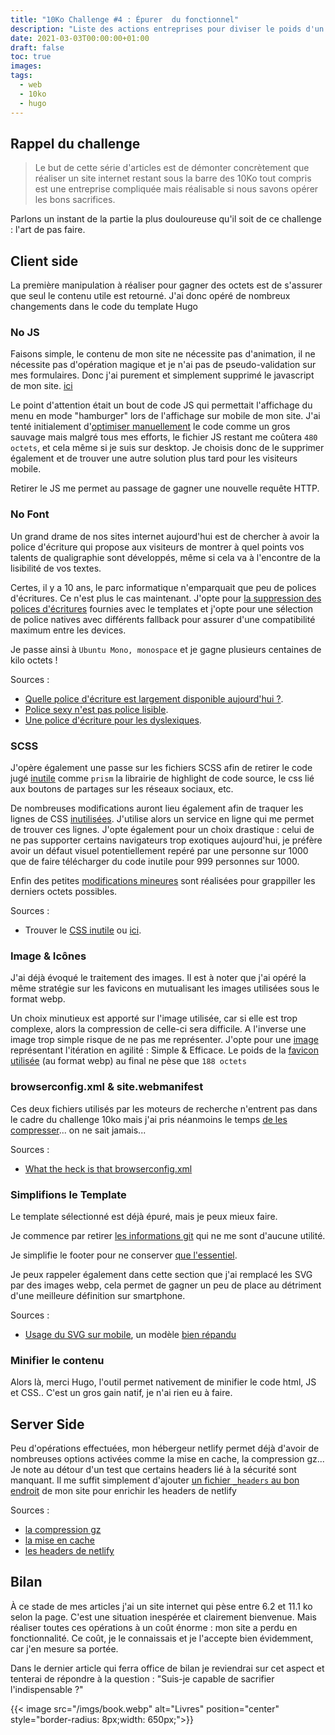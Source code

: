 ```yaml
---
title: "10Ko Challenge #4 : Épurer  du fonctionnel"
description: "Liste des actions entreprises pour diviser le poids d'un site par 4"
date: 2021-03-03T00:00:00+01:00
draft: false
toc: true
images:
tags:
  - web
  - 10ko
  - hugo
---
```


## Rappel du challenge

> Le but de cette série d'articles est de démonter concrètement que réaliser un site internet restant sous la barre des 10Ko tout compris est une entreprise compliquée mais réalisable si nous savons opérer les bons sacrifices.

Parlons un instant de la partie la plus douloureuse qu'il soit de ce challenge : l'art de pas faire.

## Client side

La première manipulation à réaliser pour gagner des octets est de s'assurer que seul le contenu utile est retourné. J'ai donc opéré de nombreux changements dans le code du template Hugo

### No JS

Faisons simple, le contenu de mon site ne nécessite pas d'animation, il ne nécessite pas d'opération magique et je n'ai pas de pseudo-validation sur mes formulaires. Donc j'ai purement et simplement supprimé le javascript de mon site. [ici](https://github.com/besstiolle/static_furie/commit/d2ed1619ceed981a8e8adb2b8694be1e51ca93bb)

Le point d'attention était un bout de code JS qui permettait l'affichage du menu en mode "hamburger" lors de l'affichage sur mobile de mon site. J'ai tenté initialement d'[optimiser manuellement](https://github.com/besstiolle/static_furie/commit/33eea37efe7eb90abb2852da63dd26af26339837) le code comme un gros sauvage mais malgré tous mes efforts, le fichier JS restant me coûtera `480 octets`, et cela même si je suis sur desktop. Je choisis donc de le supprimer également et de trouver une autre solution plus tard pour les visiteurs mobile.

Retirer le JS me permet au passage de gagner une nouvelle requête HTTP.

### No Font

Un grand drame de nos sites internet aujourd'hui est de chercher à avoir la police d'écriture qui propose aux visiteurs de montrer à quel points vos talents de qualigraphie sont développés, même si cela va à l'encontre de la lisibilité de vos textes.

Certes, il y a 10 ans, le parc informatique n'emparquait que peu de polices d'écritures. Ce n'est plus le cas maintenant. J'opte pour [la suppression des polices d'écritures](https://github.com/besstiolle/static_furie/commit/d5d63877a4b7efb23916e40cc1f6d86adc3fc3fb) fournies avec le templates et j'opte pour une sélection de police natives avec différents fallback pour assurer d'une compatibilité maximum entre les devices.

Je passe ainsi à `Ubuntu Mono, monospace` et je gagne plusieurs centaines de kilo octets ! 

Sources : 
 * [Quelle police d'écriture est largement disponible aujourd'hui ?](https://www.w3schools.com/cssref/css_websafe_fonts.asp).
 * [Police sexy n'est pas police lisible](https://www.w3schools.com/cssref/tryit.asp?filename=trycss_font_brushscriptmt).
 * [Une police d'écriture pour les dyslexiques](https://opendyslexic.org/).

### SCSS

J'opère également une passe sur les fichiers SCSS afin de retirer le code jugé [inutile](https://github.com/besstiolle/static_furie/commit/f43b7608fa5f904c6ca27faa3ae4c45d99eae690) comme `prism` la librairie de highlight de code source, le css lié aux boutons de partages sur les réseaux sociaux, etc.

De nombreuses modifications auront lieu également afin de traquer les lignes de CSS [inutilisées](https://github.com/besstiolle/static_furie/commit/9a94726bbee59037f8c68f5d5f647e3b087341aa). J'utilise alors un service en ligne qui me permet de trouver ces lignes. J'opte également pour un choix drastique : celui de ne pas supporter certains navigateurs trop exotiques aujourd'hui, je préfère avoir un défaut visuel potentiellement repéré par une personne sur 1000 que de faire télécharger du code inutile pour 999 personnes sur 1000.

Enfin des petites [modifications mineures](https://github.com/besstiolle/static_furie/commit/5fbba94f040e321b1516c77279b24f27d240cd13) sont réalisées pour grappiller les derniers octets possibles.

Sources : 
 * Trouver le [CSS inutile](https://www.jitbit.com/unusedcss/) ou [ici](https://purifycss.online/#).

### Image & Icônes

J'ai déjà évoqué le traitement des images. Il est à noter que j'ai opéré la même stratégie sur les favicons en mutualisant les images utilisées sous le format webp.

Un choix minutieux est apporté sur l'image utilisée, car si elle est trop complexe, alors la compression de celle-ci sera difficile. A l'inverse une image trop simple risque de ne pas me représenter. J'opte pour une [image](/android-chrome-512x512.png) représentant l'itération en agilité : Simple & Efficace. Le poids de la [favicon utilisée](/favicon-16x16.webp) (au format webp) au final ne pèse que `188 octets`

### browserconfig.xml & site.webmanifest

Ces deux fichiers utilisés par les moteurs de recherche n'entrent pas dans le cadre du challenge 10ko mais j'ai pris néanmoins le temps [de les compresser](https://github.com/besstiolle/static_furie/commit/19af264c5d331f82cbc35052237f97a31b484be4)... on ne sait jamais...

Sources : 
 * [What the heck is that browserconfig.xml](https://danaleegibson.com/what-is-the-browserconfig-dot-xml/)

### Simplifions le Template

Le template sélectionné est déjà épuré, mais je peux mieux faire. 

Je commence par retirer [les informations git](https://github.com/besstiolle/static_furie/commit/08ca151f8c70d2468d9ba9dd51991f22b40af6cf) qui ne me sont d'aucune utilité.

Je simplifie le footer pour ne conserver [que l'essentiel](https://github.com/besstiolle/static_furie/commit/00aa124575c6f8dd8fefc24d39844d62ff5c14e1).

Je peux rappeler également dans cette section que j'ai remplacé les SVG par des images webp, cela permet de gagner un peu de place au détriment d'une meilleure définition sur smartphone.

Sources : 
 * [Usage du SVG sur mobile](https://codepen.io/Gothburz/pen/bVZKjg), un modèle [bien répandu](https://caniuse.com/svg-img)

### Minifier le contenu

Alors là, merci Hugo, l'outil permet nativement de minifier le code html, JS et CSS.. C'est un gros gain natif, je n'ai rien eu à faire.

## Server Side

Peu d'opérations effectuées, mon hébergeur netlify permet déjà d'avoir de nombreuses options activées comme la mise en cache, la compression gz... Je note au détour d'un test que certains headers lié à la sécurité sont manquant. Il me suffit simplement d'ajouter [un fichier `_headers` au bon endroit](https://github.com/besstiolle/static_furie/commit/08ca151f8c70d2468d9ba9dd51991f22b40af6cf) de mon site pour enrichir les headers de netlify

Sources : 
 * [la compression gz](https://gtmetrix.com/enable-gzip-compression.html)
 * [la mise en cache](https://gtmetrix.com/leverage-browser-caching.html)
 * [les headers de netlify](https://docs.netlify.com/routing/headers/)

## Bilan

À ce stade de mes articles j'ai un site internet qui pèse entre 6.2 et 11.1 ko selon la page. C'est une situation inespérée et clairement bienvenue. Mais réaliser toutes ces opérations à un coût énorme : mon site a perdu en fonctionnalité. Ce coût, je le connaissais et je l'accepte bien évidemment, car j'en mesure sa portée. 

Dans le dernier article qui ferra office de bilan je reviendrai sur cet aspect et tenterai de répondre à la question : "Suis-je capable de sacrifier l'indispensable ?" 

{{< image src="/imgs/book.webp" alt="Livres" position="center" style="border-radius: 8px;width: 650px;">}}